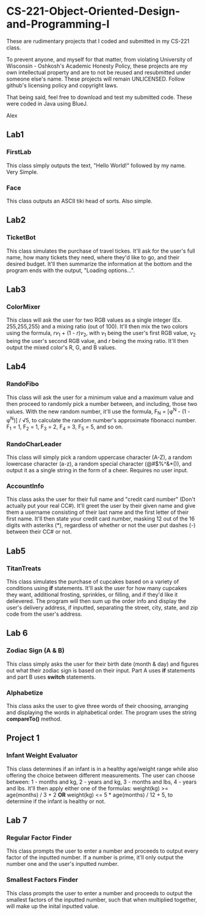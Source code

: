 # CS-221-Object-Oriented-Design-and-Programming-I

These are rudimentary projects that I coded and submitted in my CS-221 class.

To prevent anyone, and myself for that matter, from violating University of Wisconsin - Oshkosh's Academic Honesty Policy,
these projects are my own intellectual property and are to not be reused and resubmitted under someone else's name.
These projects will remain UNLICENSED. Follow github's licensing policy and copyright laws.

That being said, feel free to download and test my submitted code. These were coded in Java using BlueJ.

Alex

## Lab1 ##

### FirstLab ###

This class simply outputs the text, "Hello World!" followed by my name. Very Simple.

### Face ###

This class outputs an ASCII tiki head of sorts. Also simple.

## Lab2 ##

### TicketBot ###

This class simulates the purchase of travel tickes. It'll ask for the user's full name, how many tickets they need, where they'd like to go, and their desired budget. It'll then summarize the information at the bottom and the program ends with the output, "Loading options...".

## Lab3 ##

### ColorMixer ###

This class will ask the user for two RGB values as a single integer (Ex. 255,255,255) and a mixing ratio (out of 100). It'll then mix the two colors using the formula, *rv*<sub>1</sub> + (1 - *r*)*v*<sub>2</sub>, with *v*<sub>1</sub> being the user's first RGB value, *v*<sub>2</sub> being the user's second RGB value, and *r* being the mxing ratio. It'll then output the mixed color's R, G, and B values.

## Lab4 ##

### RandoFibo ###

This class will ask the user for a minimum value and a maximum value and then proceed to randomly pick a number between, and including, those two values. With the new random number, it'll use the formula, F<sub>N</sub> = [φ<sup>N</sup> - (1 - φ<sup>N</sup>)] / √5, to calculate the random number's approximate fibonacci number. F<sub>1</sub> = 1, F<sub>2</sub> = 1, F<sub>3</sub> = 2, F<sub>4</sub> = 3, F<sub>5</sub> = 5, and so on.

### RandoCharLeader ###

This class will simply pick a random uppercase character (A-Z), a random lowercase character (a-z), a random special character (@#$%^&*()), and output it as a single string in the form of a cheer. Requires no user input.

### AccountInfo ###

This class asks the user for their full name and "credit card number" (Don't actually put your real CC#). It'll greet the user by their given name and give them a username consisting of their last name and the first letter of their first name. It'll then state your credit card number, masking 12 out of the 16 digits with asteriks (*), regardless of whether or not the user put dashes (-) between their CC# or not.

## Lab5 ##

### TitanTreats ###

This class simulates the purchase of cupcakes based on a variety of conditions using **if** statements. It'll ask the user for how many cupcakes they want, additional frosting, sprinkles, or filling, and if they'd like it delievered. The program will then sum up the order info and display the user's delivery address, if inputted, separating the street, city, state, and zip code from the user's address.

## Lab 6 ##

### Zodiac Sign (A & B) ###

This class simply asks the user for their birth date (month & day) and figures out what their zodiac sign is based on their input. Part A uses **if** statements and part B uses **switch** statements.

### Alphabetize ###

This class asks the user to give three words of their choosing, arranging and displaying the words in alphabetical order. The program uses the string **compareTo()** method.

## Project 1 ##

### Infant Weight Evaluator ###

This class determines if an infant is in a healthy age/weight range while also offering the choice between different measurements. The user can choose between:
1 - months and kg, 2 - years and kg, 3 - months and lbs, 4 - years and lbs. It'll then apply either one of the formulas: weight(kg) >= age(months) / 3 + 2 **OR**  weight(kg) <= 5 * age(months) / 12 + 5, to determine if the infant is healthy or not.

## Lab 7 ##

### Regular Factor Finder ###

This class prompts the user to enter a number and proceeds to output every factor of the inputted number. If a number is prime, it'll only output the number one and the user's inputted number.

### Smallest Factors Finder ###

This class prompts the user to enter a number and proceeds to output the smallest factors of the inputted number, such that when multiplied together, will make up the inital inputted value.
